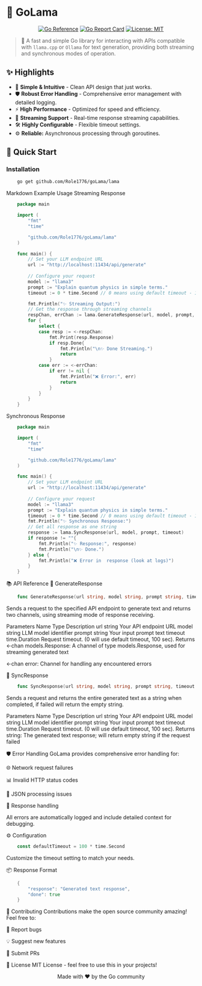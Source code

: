 # 🦙 GoLama

<div align="center">

[![Go Reference](https://pkg.go.dev/badge/github.com/Role1776/goLama/lama.svg)](https://pkg.go.dev/github.com/Role1776/goLama/lama)
[![Go Report Card](https://goreportcard.com/badge/github.com/Role1776/goLama)](https://goreportcard.com/report/github.com/Role1776/goLama)
[![License: MIT](https://img.shields.io/badge/License-MIT-yellow.svg)](https://opensource.org/licenses/MIT)

</div>

> 🚀 A fast and simple Go library for interacting with APIs compatible with `llama.cpp` or `Ollama` for text generation, providing both streaming and synchronous modes of operation.

## ✨ Highlights

*   🎯 **Simple & Intuitive** - Clean API design that just works.
*   🛡️ **Robust Error Handling** - Comprehensive error management with detailed logging.
*   ⚡ **High Performance** - Optimized for speed and efficiency.
*  🔄  **Streaming Support** - Real-time response streaming capabilities.
*   🛠️ **Highly Configurable** - Flexible timeout settings.
* ⚙️ **Reliable:** Asynchronous processing through goroutines.


## 🚀 Quick Start

### Installation
```bash 
    go get github.com/Role1776/goLama/lama
```

Markdown
Example Usage
Streaming Response

```go    
    package main

    import (
	    "fmt"
	    "time"

	    "github.com/Role1776/goLama/lama"
    )

    func main() {
        // Set your LLM endpoint URL
        url := "http://localhost:11434/api/generate"
    
        // Configure your request
        model := "llama3"
        prompt := "Explain quantum physics in simple terms."
	    timeout := 0 * time.Second // 0 means using default timeout - 100 seconds

        fmt.Println("✨ Streaming Output:")
        // Get the response through streaming channels
        respChan, errChan := lama.GenerateResponse(url, model, prompt, timeout)
	    for {
		    select {
		    case resp := <-respChan:
                fmt.Print(resp.Response)
                if resp.Done{
                    fmt.Println("\n✨ Done Streaming.")
				    return
                }
		    case err := <-errChan:
			    if err != nil {
				    fmt.Println("❌ Error:", err)
				    return
			    }
		    }
	    }
    }
```
Synchronous Response
```go  
    package main

    import (
	    "fmt"
	    "time"

	    "github.com/Role1776/goLama/lama"
    )

    func main() {
        // Set your LLM endpoint URL
        url := "http://localhost:11434/api/generate"
    
        // Configure your request
        model := "llama3"
        prompt := "Explain quantum physics in simple terms."
	    timeout := 0 * time.Second // 0 means using default timeout - 100 seconds
        fmt.Println("✨ Synchronous Response:")
	    // Get all response as one string
        response := lama.SyncResponse(url, model, prompt, timeout)
	    if response != ""{
		    fmt.Println("✨ Response:", response)
		    fmt.Println("\n✨ Done.")
	    } else {
		    fmt.Println("❌ Error in  response (look at logs)")
	    }
    }
``` 
📚 API Reference
🔧 GenerateResponse
```go 
    func GenerateResponse(url string, model string, prompt string, timeout time.Duration) (<-chan models.Response, <-chan error)
``` 
Sends a request to the specified API endpoint to generate text and returns two channels, using streaming mode of response receiving.

Parameters
Name	Type	Description
url	string	Your API endpoint URL
model	string	LLM model identifier
prompt	string	Your input prompt text
timeout	time.Duration	Request timeout. (0 will use default timeout, 100 sec).
Returns
<-chan models.Response: A channel of type models.Response, used for streaming generated text

<-chan error: Channel for handling any encountered errors

🔧 SyncResponse
```go 
    func SyncResponse(url string, model string, prompt string, timeout time.Duration) string
``` 
Sends a request and returns the entire generated text as a string when completed, if failed will return the empty string.

Parameters
Name	Type	Description
url	string	Your API endpoint URL
model	string	LLM model identifier
prompt	string	Your input prompt text
timeout	time.Duration	Request timeout. (0 will use default timeout, 100 sec).
Returns
string: The generated text response; will return empty string if the request failed

🛡️ Error Handling
GoLama provides comprehensive error handling for:

🌐 Network request failures

📊 Invalid HTTP status codes

🔄 JSON processing issues

📝 Response handling

All errors are automatically logged and include detailed context for debugging.

⚙️ Configuration
```go 
    const defaultTimeout = 100 * time.Second
``` 
Customize the timeout setting to match your needs.

📦 Response Format
```go 
    {
        "response": "Generated text response",
        "done": true
    }
``` 

🤝 Contributing
Contributions make the open source community amazing! Feel free to:

🐛 Report bugs

💡 Suggest new features

🔧 Submit PRs

📄 License
MIT License - feel free to use this in your projects!

<div align="center">
Made with ❤️ by the Go community
</div>
